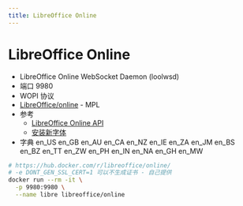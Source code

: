 ```yaml
---
title: LibreOffice Online
---
```


# LibreOffice Online

- LibreOffice Online WebSocket Daemon (loolwsd)
- 端口 9980
- WOPI 协议
- [LibreOffice/online](https://github.com/LibreOffice/online) - MPL
- 参考
  - [LibreOffice Online API](https://github.com/LibreOffice/online/blob/master/wsd/reference.md)
  - [安装新字体](https://help.nextcloud.com/t/installing-new-fonts-in-collabora/22758)
- 字典 en_US en_GB en_AU en_CA en_NZ en_IE en_ZA en_JM en_BS en_BZ en_TT en_ZW en_PH en_IN en_NA en_GH en_MW

```bash
# https://hub.docker.com/r/libreoffice/online/
# -e DONT_GEN_SSL_CERT=1 可以不生成证书 - 自己提供
docker run --rm -it \
  -p 9980:9980 \
  --name libre libreoffice/online
```

